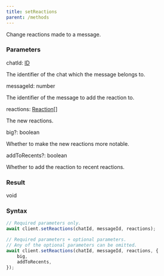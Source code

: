 ```yaml
---
title: setReactions
parent: /methods
---
```


Change reactions made to a message.<span class="select-none">  </span>

### Parameters 

<div class="flex flex-col gap-3"><div><div class="font-mono" id="p_chatId" data-anchor><span class="font-bold">chatId</span><span class="opacity-50">:</span> <a href="/gh/types/id"  >ID</a></div><div class="pl-3"><div class="no-margin">

The identifier of the chat which the message belongs to.

</div></div></div><div><div class="font-mono" id="p_messageId" data-anchor><span class="font-bold">messageId</span><span class="opacity-50">:</span> <span>number</span></div><div class="pl-3"><div class="no-margin">

The identifier of the message to add the reaction to.

</div></div></div><div><div class="font-mono" id="p_reactions" data-anchor><span class="font-bold">reactions</span><span class="opacity-50">:</span> <a href="/gh/types/reaction"  >Reaction</a><span class="opacity-50">[]</span></div><div class="pl-3"><div class="no-margin">

The new reactions.

</div></div></div><div class="flex flex-col gap-3"><div><div class="flex gap-2"><div class="font-mono p" id="p_big" data-anchor><span class="font-bold">big</span><span class="opacity-50"><span title="Optional" class="cursor-help">?</span>:</span> <span>boolean</span></div></div><div class="pl-3"><div class="no-margin">

Whether to make the new reactions more notable.

</div></div></div><div><div class="flex gap-2"><div class="font-mono p" id="p_addToRecents" data-anchor><span class="font-bold">addToRecents</span><span class="opacity-50"><span title="Optional" class="cursor-help">?</span>:</span> <span>boolean</span></div></div><div class="pl-3"><div class="no-margin">

Whether to add the reaction to recent reactions.

</div></div></div></div></div>

### Result 

<div class="font-mono"><span>void</span></div>

### Syntax

```ts
// Required parameters only.
await client.setReactions(chatId, messageId, reactions);

// Required parameters + optional parameters.
// Any of the optional parameters can be omitted.
await client.setReactions(chatId, messageId, reactions, {
    big,
    addToRecents,
});
```



